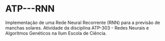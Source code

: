 # ATP---RNN
Implementação de uma Rede Neural Recorrente (RNN) para a previsão de manchas solares. Atividade da disciplina ATP-303 - Redes Neurais e Algoritmos Genéticos na Ilum Escola de Ciência.
